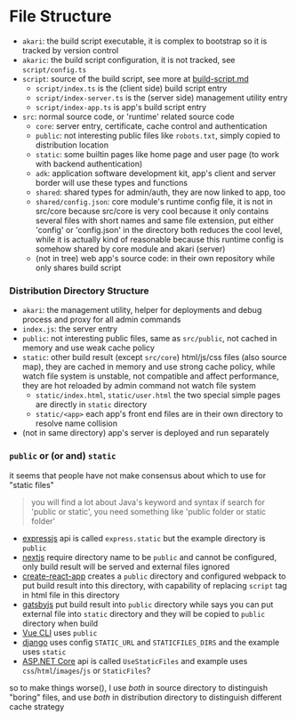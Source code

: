 # File Structure

- `akari`: the build script executable, it is complex to bootstrap so it is tracked by version control
- `akaric`: the build script configuration, it is not tracked, see `script/config.ts`
- `script`: source of the build script, see more at [build-script.md](./build-script.md)
  - `script/index.ts` is the (client side) build script entry
  - `script/index-server.ts` is the (server side) management utility entry
  - `script/index-app.ts` is app's build script entry
- `src`: normal source code, or 'runtime' related source code
  - `core`: server entry, certificate, cache control and authentication
  - `public`: not interesting public files like `robots.txt`, simply copied to distribution location
  - `static`: some builtin pages like home page and user page (to work with backend authentication)
  - `adk`: application software development kit, app's client and server border will use these types and functions
  - `shared`: shared types for admin/auth, they are now linked to app, too
  - `shared/config.json`: core module's runtime config file, it is not in src/core because src/core is
    very cool because it only contains several files with short names and same file extension, put either 'config'
    or 'config.json' in the directory both reduces the cool level, while it is actually kind of reasonable
    because this runtime config is somehow shared by core module and akari (server)
  - (not in tree) web app's source code: in their own repository while only shares build script

### Distribution Directory Structure

- `akari`: the management utility, helper for deployments and debug process and proxy for all admin commands
- `index.js`: the server entry
- `public`: not interesting public files, same as `src/public`, not cached in memory and use weak cache policy
- `static`: other build result (except `src/core`) html/js/css files (also source map), 
  they are cached in memory and use strong cache policy, while watch file system is unstable,
  not compatible and affect performance, they are hot reloaded by admin command not watch file system
  - `static/index.html`, `static/user.html` the two special simple pages are directly in `static` directory
  - `static/<app>` each app's front end files are in their own directory to resolve name collision
- (not in same directory) app's server is deployed and run separately

### `public` or (or and) `static`

it seems that people have not make consensus about which to use for "static files"

> you will find a lot about Java's keyword and syntax
> if search for 'public or static', you need something like 'public folder or static folder'

- [expressjs](http://expressjs.com/en/starter/static-files.html)
  api is called `express.static` but the example directory is `public`
- [nextjs](https://nextjs.org/docs/basic-features/static-file-serving)
  require directory name to be `public` and cannot be configured, only build result will be served and external files ignored
- [create-react-app](https://create-react-app.dev/docs/using-the-public-folder/)
  creates a `public` directory and configured webpack to put build result into this directory, with capability of replacing `script` tag in html file in this directory
- [gatsbyjs](https://www.gatsbyjs.com/docs/how-to/images-and-media/static-folder/)
  put build result into `public` directory while says you can put external file into `static` directory and they will be copied to `public` directory when build
- [Vue CLI](https://cli.vuejs.org/guide/html-and-static-assets.html#disable-index-generation) uses `public`
- [django](https://docs.djangoproject.com/en/4.1/howto/static-files/)
  uses config `STATIC_URL` and `STATICFILES_DIRS` and the example uses `static`
- [ASP.NET Core](https://docs.microsoft.com/en-us/aspnet/core/fundamentals/static-files?view=aspnetcore-6.0)
  api is called `UseStaticFiles` and example uses `css`/`html`/`images`/`js` or `StaticFiles`?

so to make things worse(), I use *both* in source directory to distinguish "boring" files, and use *both* in distribution directory to distinguish different cache strategy
